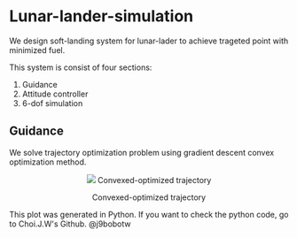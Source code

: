 # Lunar-lander-simulation

We design soft-landing system for lunar-lader to achieve trageted point with minimized fuel.

This system is consist of four sections:

1. Guidance
2. Attitude controller
3. 6-dof simulation

## Guidance
We solve trajectory optimization problem using gradient descent convex optimization method.

<p align="center">
  <img src="https://user-images.githubusercontent.com/52774019/176707984-337374f8-72ea-47f7-8311-5c2f4c63dfef.png" />
  Convexed-optimized trajectory
</p> 
<div align="center">Convexed-optimized trajectory</div>



This plot was generated in Python. If you want to check the python code, go to Choi.J.W's Github. @j9bobotw 

